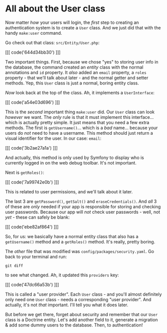 # All about the User class

Now matter *how* your users will login, the *first* step to creating an
authentication system is to create a `User` class. And we just did that with the
handy `make:user` command.

Go check out that class: `src/Entity/User.php`:

[[[ code('644d34bb30') ]]]

Two important things. First, because we chose "yes" to storing user info in the
database, the command created an *entity* class with the normal annotations and
`id` property. It *also* added an `email` property, a `roles` property - that
we'll talk about later - and the normal getter and setter methods. Yep, this `User`
class is just a normal, boring entity class.

*Now* look back at the top of the class. Ah, it implements a `UserInterface`:

[[[ code('a54e03d696') ]]]

This is the *second* important thing `make:user` did. Our `User` class can look
*however* we want. The *only* rule is that it must implement this interface... which
is actually pretty simple. It just means that you need a few extra methods. The
first is `getUsername()`... which is a *bad* name... because your users do *not*
need to have a username. This method should just return a visual identifier for the
user. In our case: `email`:

[[[ code('3b2ae27a1a') ]]]

And actually, this method is only used by Symfony to display who is currently
logged in on the web debug toolbar. It's not important.

Next is `getRoles()`:

[[[ code('7a99742e0b') ]]]

This is related to user permissions, and we'll talk about it later.

The last 3 are `getPassword()`, `getSalt()` and `eraseCredentials()`. And *all*
3 of these are *only* needed if your app is responsible for storing and checking
user passwords. Because our app will *not* check user passwords - well, not *yet* -
these can safely be blank:

[[[ code('ebe82af864') ]]]

So, for us: we basically have a normal entity class that also has a `getUsername()`
method and a `getRoles()` method. It's really, pretty boring.

The *other* file that was modified was `config/packages/security.yaml`. Go back to
your terminal and run:

```terminal
git diff
```

to see what changed. Ah, it updated this `providers` key:

[[[ code('47dc66a53b') ]]]

This is called a "user provider". Each `User` class - and you'll almost definitely
only need one `User` class - needs a corresponding "user provider". And actually,
it's not *that* important. I'll tell you what it does later.

But before we get there, forget about security and remember that our `User` class
is a Doctrine entity. Let's add another field to it, generate a migration & add
some dummy users to the database. Then, to authentication!
